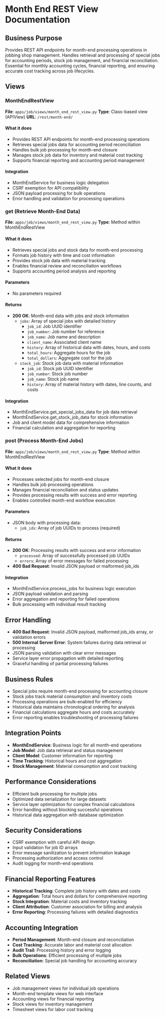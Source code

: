 # Month End REST View Documentation

## Business Purpose

Provides REST API endpoints for month-end processing operations in jobbing shop management. Handles retrieval and processing of special jobs for accounting periods, stock job management, and financial reconciliation. Essential for monthly accounting cycles, financial reporting, and ensuring accurate cost tracking across job lifecycles.

## Views

### MonthEndRestView

**File**: `apps/job/views/month_end_rest_view.py`
**Type**: Class-based view (APIView)
**URL**: `/rest/month-end/`

#### What it does

- Provides REST API endpoints for month-end processing operations
- Retrieves special jobs data for accounting period reconciliation
- Handles bulk job processing for month-end closure
- Manages stock job data for inventory and material cost tracking
- Supports financial reporting and accounting period management

#### Integration

- MonthEndService for business logic delegation
- CSRF exemption for API compatibility
- JSON payload processing for bulk operations
- Error handling and validation for processing operations

### get (Retrieve Month-End Data)

**File**: `apps/job/views/month_end_rest_view.py`
**Type**: Method within MonthEndRestView

#### What it does

- Retrieves special jobs and stock data for month-end processing
- Formats job history with time and cost information
- Provides stock job data with material tracking
- Enables financial review and reconciliation workflows
- Supports accounting period analysis and reporting

#### Parameters

- No parameters required

#### Returns

- **200 OK**: Month-end data with jobs and stock information
  - `jobs`: Array of special jobs with detailed history
    - `job_id`: Job UUID identifier
    - `job_number`: Job number for reference
    - `job_name`: Job name and description
    - `client_name`: Associated client name
    - `history`: Array of historical data with dates, hours, and costs
    - `total_hours`: Aggregate hours for the job
    - `total_dollars`: Aggregate cost for the job
  - `stock_job`: Stock job data with material information
    - `job_id`: Stock job UUID identifier
    - `job_number`: Stock job number
    - `job_name`: Stock job name
    - `history`: Array of material history with dates, line counts, and costs

#### Integration

- MonthEndService.get_special_jobs_data for job data retrieval
- MonthEndService.get_stock_job_data for stock information
- Job and client model data for comprehensive information
- Financial calculation and aggregation for reporting

### post (Process Month-End Jobs)

**File**: `apps/job/views/month_end_rest_view.py`
**Type**: Method within MonthEndRestView

#### What it does

- Processes selected jobs for month-end closure
- Handles bulk job processing operations
- Manages financial reconciliation and status updates
- Provides processing results with success and error reporting
- Enables controlled month-end workflow execution

#### Parameters

- JSON body with processing data:
  - `job_ids`: Array of job UUIDs to process (required)

#### Returns

- **200 OK**: Processing results with success and error information
  - `processed`: Array of successfully processed job UUIDs
  - `errors`: Array of error messages for failed processing
- **400 Bad Request**: Invalid JSON payload or malformed job_ids

#### Integration

- MonthEndService.process_jobs for business logic execution
- JSON payload validation and parsing
- Error aggregation and reporting for failed operations
- Bulk processing with individual result tracking

## Error Handling

- **400 Bad Request**: Invalid JSON payload, malformed job_ids array, or validation errors
- **500 Internal Server Error**: System failures during data retrieval or processing
- JSON parsing validation with clear error messages
- Service layer error propagation with detailed reporting
- Graceful handling of partial processing failures

## Business Rules

- Special jobs require month-end processing for accounting closure
- Stock jobs track material consumption and inventory costs
- Processing operations are bulk-enabled for efficiency
- Historical data maintains chronological ordering for analysis
- Financial calculations aggregate hours and costs accurately
- Error reporting enables troubleshooting of processing failures

## Integration Points

- **MonthEndService**: Business logic for all month-end operations
- **Job Model**: Job data retrieval and status management
- **Client Model**: Customer information for reporting
- **Time Tracking**: Historical hours and cost aggregation
- **Stock Management**: Material consumption and cost tracking

## Performance Considerations

- Efficient bulk processing for multiple jobs
- Optimized data serialization for large datasets
- Service layer optimization for complex financial calculations
- Error handling without blocking successful operations
- Historical data aggregation with database optimization

## Security Considerations

- CSRF exemption with careful API design
- Input validation for job ID arrays
- Error message sanitization to prevent information leakage
- Processing authorization and access control
- Audit logging for month-end operations

## Financial Reporting Features

- **Historical Tracking**: Complete job history with dates and costs
- **Aggregation**: Total hours and dollars for comprehensive reporting
- **Stock Integration**: Material costs and inventory tracking
- **Client Attribution**: Customer association for billing and analysis
- **Error Reporting**: Processing failures with detailed diagnostics

## Accounting Integration

- **Period Management**: Month-end closure and reconciliation
- **Cost Tracking**: Accurate labor and material cost allocation
- **Audit Trail**: Processing history and error logging
- **Bulk Operations**: Efficient processing of multiple jobs
- **Reconciliation**: Special job handling for accounting accuracy

## Related Views

- Job management views for individual job operations
- Month-end template views for web interface
- Accounting views for financial reporting
- Stock views for inventory management
- Timesheet views for labor cost tracking
